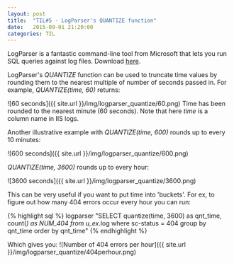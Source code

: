 ```yaml
---
layout: post
title:  "TIL#5 - LogParser's QUANTIZE function"
date:   2015-09-01 21:20:00
categories: TIL
---
```


LogParser is a fantastic command-line tool from Microsoft that lets you run SQL queries against log files. Download [here](http://www.microsoft.com/en-us/download/details.aspx?id=24659).

LogParser's *QUANTIZE* function can be used to truncate time values by rounding them to the nearest multiple of number of seconds passed in. For example, *QUANTIZE(time, 60)* returns:

![60 seconds]({{ site.url }}/img/logparser_quantize/60.png)
Time has been rounded to the nearest minute (60 seconds). Note that here *time* is a column name in IIS logs.

Another illustrative example with *QUANTIZE(time, 600)* rounds up to every 10 minutes:

![600 seconds]({{ site.url }}/img/logparser_quantize/600.png)

*QUANTIZE(time, 3600)* rounds up to every hour:

![3600 seconds]({{ site.url }}/img/logparser_quantize/3600.png)

This can be very useful if you want to put time into 'buckets'. For ex, to figure out how many 404 errors occur every hour you can run:

{% highlight sql %}
logparser "SELECT quantize(time, 3600) as qnt_time, count(*) as NUM_404 from u_ex*.log where sc-status = 404 group by qnt_time order by qnt_time"
{% endhighlight %}

Which gives you:
![Number of 404 errors per hour]({{ site.url }}/img/logparser_quantize/404perhour.png)